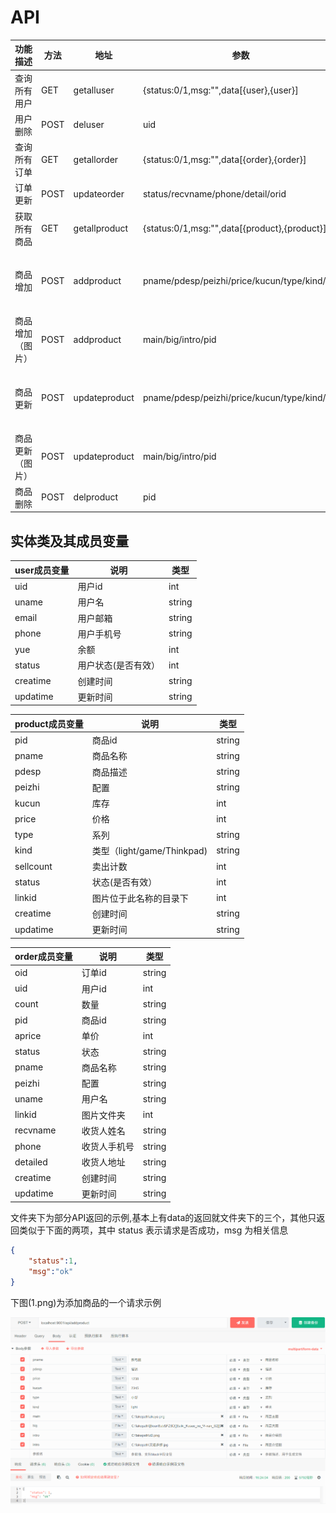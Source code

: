 # API
功能描述|方法|地址|参数|参数说明|返回数据结构
-|-|-|-|-|-|
查询所有用户|GET|getalluser|{status:0/1,msg:"",data\[{user},{user}]
用户删除|POST|deluser|uid|用户id|{status:0/1,msg:""}
查询所有订单|GET|getallorder|{status:0/1,msg:"",data\[{order},{order}]
订单更新|POST|updateorder|status/recvname/phone/detail/orid|订单状态/收货人姓名/手机号/详细地址/订单号|{status:0/1,msg:""}
获取所有商品|GET|getallproduct|{status:0/1,msg:"",data\[{product},{product}]
商品增加|POST|addproduct|pname/pdesp/peizhi/price/kucun/type/kind/pid|商品名称/商品描述/商品配置/价格/库存/系列/种类，可选{light,game,Thinkpad}/商品pid|{status:0/1,msg:""}
商品增加（图片）|POST|addproduct|main/big/intro/pid|主图/大图/详情图/商品的pid|{status:0/1,msg:""}
商品更新|POST|updateproduct|pname/pdesp/peizhi/price/kucun/type/kind/pid|商品名称/商品描述/商品配置/价格/库存/系列/种类，可选{light,game,Thinkpad}/商品pid|{status:0/1,msg:""}
商品更新（图片）|POST|updateproduct|main/big/intro/pid|主图/大图/详情图/商品的pid|{status:0/1,msg:""}
商品删除|POST|delproduct|pid|商品id|{status:0/1,msg:""}
## 实体类及其成员变量
user成员变量|说明|类型
-|-|-|
uid|用户id|int
uname|用户名|string
email|用户邮箱|string
phone|用户手机号|string
yue|余额|int
status|用户状态(是否有效）|int
creatime|创建时间|string
updatime|更新时间|string

product成员变量|说明|类型
-|-|-|
pid|商品id|string
pname|商品名称|string
pdesp|商品描述|string
peizhi|配置|string
kucun|库存|int
price|价格|int
type|系列|string
kind|类型（light/game/Thinkpad)|string
sellcount|卖出计数|int
status|状态(是否有效）|int
linkid|图片位于此名称的目录下|int
creatime|创建时间|string
updatime|更新时间|string

order成员变量|说明|类型
-|-|-|
oid|订单id|string
uid|用户id|int
count|数量|string
pid|商品id|string
aprice|单价|int
status|状态|string
pname|商品名称|string
peizhi|配置|string
uname|用户名|string
linkid|图片文件夹|int
recvname|收货人姓名|string
phone|收货人手机号|string
detailed|收货人地址|string
creatime|创建时间|string
updatime|更新时间|string

文件夹下为部分API返回的示例,基本上有data的返回就文件夹下的三个，其他只返回类似于下面的两项，其中 status 表示请求是否成功，msg 为相关信息
```json
{
    "status":1,
    "msg":"ok"
}
```
下图(1.png)为添加商品的一个请求示例

![](./1.png)




